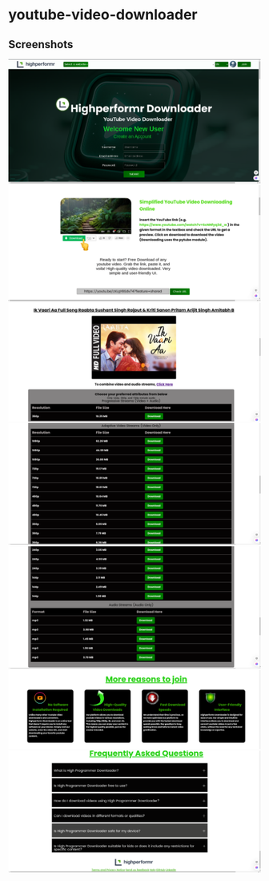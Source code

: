 # youtube-video-downloader
<h2>Screenshots</h2>

<img src="assets2/img1.png" />
<img src="assets2/img2.png" />
<img src="assets2/img3.png" />
<img src="assets2/img4.png" />
<img src="assets2/img5.png" />
<img src="assets2/img6.png" />
<img src="assets2/img7.png" />


